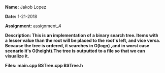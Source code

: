 <strong>Name:</strong> Jakob Lopez

<strong>Date:</strong> 1-21-2018

<strong>Assignment:</strong> assignment_4

<strong>Description:
    		This is an implementation of a binary search tree. Items with a lesser 
		value than the root will be placed to the root's left, and vice versa.
		Because the tree is ordered, it searches in O(logn) ,and in worst case
		scenario it's O(height).The tree is outputted to a file so that we can
		visualize it.

<strong>Files:</strong>
    main.cpp
    BSTree.cpp
    BSTree.h
